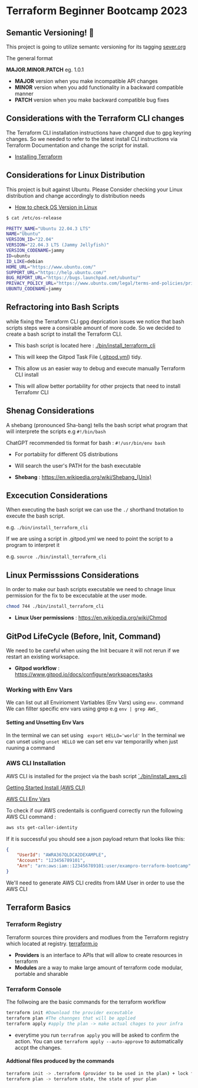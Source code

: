 # Terraform Beginner Bootcamp 2023

## Semantic Versioning! :mage:

This project is going to utilize semantc versioning for its tagging
[sever.org](https://semver.org)

The general format

**MAJOR.MINOR.PATCH** eg. 1.0.1

- **MAJOR** version when you make incompatible API changes
- **MINOR** version when you add functionality in a backward compatible manner
- **PATCH** version when you make backward compatible bug fixes

## Considerations with the Terraform CLI changes
The Terraform CLI installation instructions have changed due to gpg keyring changes. So we needed to refer to the latest install CLI instructions via  Terraform Documentation and change the script for install.

- [Installing Terraform](https://developer.hashicorp.com/terraform/tutorials/aws-get-started/install-cli)


## Considerations for Linux Distribution
This project is buit against Ubuntu.
Please Consider checking your Linux distribution and change accordingly to distribution needs

- [How to check OS Version in Linux]( https://www.cyberciti.biz/faq/how-to-check-os-version-in-linux-command-line/)

```sh
$ cat /etc/os-release

PRETTY_NAME="Ubuntu 22.04.3 LTS"
NAME="Ubuntu"
VERSION_ID="22.04"
VERSION="22.04.3 LTS (Jammy Jellyfish)"
VERSION_CODENAME=jammy
ID=ubuntu
ID_LIKE=debian
HOME_URL="https://www.ubuntu.com/"
SUPPORT_URL="https://help.ubuntu.com/"
BUG_REPORT_URL="https://bugs.launchpad.net/ubuntu/"
PRIVACY_POLICY_URL="https://www.ubuntu.com/legal/terms-and-policies/privacy-policy"
UBUNTU_CODENAME=jammy
```

## Refractoring into Bash Scripts
while fixing the Terraform CLI gpg deprication issues we notice that bash scripts steps were a consirable amount of more code. So we decided to create a bash script to install the Terraform CLI.

- This bash script is located here : [./bin/install_terraform_cli](./bin/install_terraform_cli.sh)

- This will keep the Gitpod Task File ([.gitpod.yml]( .gitpod.yml )) tidy.
- This allow us an easier way to debug and execute manually Terraform CLI install
- This will allow better portability for other projects that need to install Terrafomr CLI

## Shenag Considerations
A shebang (pronounced Sha-bang) tells the bash script what program that will interprete the scripts e.g `#!/bin/bash`

ChatGPT recommended tis format for bash : `#!/usr/bin/env bash`

- For portabiity for different OS distributions
- Will search the user's PATH for the bash executable

- **Shebang** : https://en.wikipedia.org/wiki/Shebang_(Unix)

## Excecution Considerations
When executing the bash script we can use the `./` shorthand tnotation to execute the bash script.

e.g. `./bin/install_terraform_cli`

If we are using a script in .gitpod.yml we need to point the script to a program to interpret it

e.g. `source ./bin/install_terraform_cli`


## Linux Permisssions Considerations

In order to make our bash scripts executable we need to chnage linux permission for the fix to be excecutable at the user mode.

```sh
chmod 744 ./bin/install_terraform_cli
```

- **Linux User permissions** : https://en.wikipedia.org/wiki/Chmod

## GitPod LifeCycle (Before, Init, Command)

We need to be careful when using the Init becuare it will not rerun if we restart an existing worksapce.

- **Gitpod workflow** :  https://www.gitpod.io/docs/configure/workspaces/tasks


### Working with Env Vars
We can list out all Envirioment Vartiables (Env Vars) using `env.` command
We can fillter specific env vars using grep e.g `env | grep AWS_`

#### Setting and Unsetting Env Vars
In the terminal we can set using ` export HELLO='world'`
In the terminal we can unset using  `unset HELLO`
we can set env var temporarilly  when just ruuning a command

### AWS CLI Installation

AWS CLI is installed for the project via the bash script [`./bin/install_aws_cli](./bin/install_aws_cli.sh)

[Getting Started Install (AWS CLI)](https://docs.aws.amazon.com/cli/latest/userguide/getting-started-install.html)

[AWS CLI Env Vars](https://docs.aws.amazon.com/cli/latest/userguide/cli-configure-envvars.html)

To check if our AWS credentails is configuerd correctly run the following AWS CLI command : 
```sh
aws sts get-caller-identity
```
If it is successful you should see a json payload return that looks like this:

```json
{
    "UserId": "AWRA367QLDCA2DEXAMPLE",
    "Account": "123456789101",
    "Arn": "arn:aws:iam::123456789101:user/exampro-terraform-bootcamp"
}
```

We'll need to generate  AWS CLI credits from IAM User in order to use the AWS CLI

## Terraform Basics

### Terraform Registry
Terraform sources thire providers and modlues from the Terraform registry which located at registry. [terraform.io](https://registry.terraform.io/)

- **Providers** is an interface to APIs that will allow to create resources in terraform
- **Modules** are a way to make large amount of terraform code modular, portable and sharable

### Terraform Console

The follwoing are the basic commands for the terraform workflow

```sh
terraform init #Download the provider exceutable
terraform plan #The channges that will be applied
terraform apply #apply the plan -> make actual chages to your infra
```

- everytime you run `terrafrom apply` you will be asked to confirm the action. You can use `terraform apply --auto-approve` to automatically accpt the changes.

#### Addtional files produced by the commands

```sh
terraform init -> .terraform (provider to be used in the plan) + lock file
terraform plan -> terraform state, the state of your plan
```
